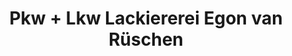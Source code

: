 ---
title: "Pkw + Lkw Lackiererei Egon van Rüschen"
url: /westerstede/pkw-lkw-lackiererei-egon-van-rueschen/
shop: Autowerkstatt
---